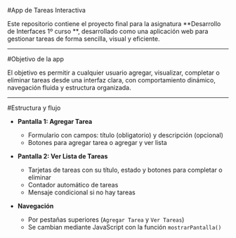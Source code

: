 #App de Tareas Interactiva

Este repositorio contiene el proyecto final para la asignatura **Desarrollo de Interfaces 1º curso **, desarrollado como una aplicación web para gestionar tareas de forma sencilla,
visual y eficiente.

---

#Objetivo de la app

El objetivo es permitir a cualquier usuario agregar, visualizar, completar o eliminar tareas desde una interfaz clara, con comportamiento dinámico, navegación fluida 
y estructura organizada.

---

#Estructura y flujo

- **Pantalla 1: Agregar Tarea**
  - Formulario con campos: título (obligatorio) y descripción (opcional)
  - Botones para agregar tarea o agregar y ver lista

- **Pantalla 2: Ver Lista de Tareas**
  - Tarjetas de tareas con su título, estado y botones para completar o eliminar
  - Contador automático de tareas
  - Mensaje condicional si no hay tareas

- **Navegación**
  - Por pestañas superiores (`Agregar Tarea` y `Ver Tareas`)
  - Se cambian mediante JavaScript con la función `mostrarPantalla()`
